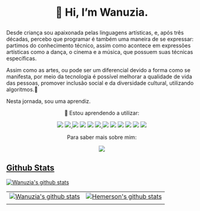  <h1 align='center'>
 
 👋 Hi, I’m Wanuzia.
</h1>

<p align='center'>
 
Desde criança sou apaixonada pelas linguagens artísticas, e, após três décadas, percebo que programar é também uma maneira de se expressar: partimos do conhecimento técnico, assim como acontece em expressões artísticas como a dança, o cinema e a música, que possuem suas técnicas específicas.
 
 Assim como as artes, ou pode ser um diferencial devido a forma como se manifesta, por meio da tecnologia é possível melhorar a qualidade de vida das pessoas, promover inclusão social e da diversidade cultural, utilizando algoritmos.👀
 
 Nesta jornada, sou uma aprendiz.


<p align='center'>🌱 Estou aprendendo a utilizar:
 
 
<p align='center'> <a href="https://developer.mozilla.org/pt-BR/docs/Web/HTML" target="_blank"> <img src="https://img.shields.io/badge/HTML5-E34F26?style=for-the-badge&logo=html5&logoColor=white" /></a>
 <a href="https://developer.mozilla.org/pt-BR/docs/Web/CSS" target="_blank"><img src="https://img.shields.io/badge/CSS3-1572B6?style=for-the-badge&logo=css3&logoColor=white" />  </a>
 <a href="https://developer.mozilla.org/pt-BR/docs/Web/JavaScript" target="_blank"><img src="https://img.shields.io/badge/JavaScript-323330?style=for-the-badge&logo=javascript&logoColor=F7DF1E" /></a>
 <img src="https://img.shields.io/badge/json-5E5C5C?style=for-the-badge&logo=json&logoColor=white" />
 <img src="https://img.shields.io/badge/Node.js-339933?style=for-the-badge&logo=nodedotjs&logoColor=white" />
 <a href="https://pt-br.reactjs.org/"> <img src="https://img.shields.io/badge/React-20232A?style=for-the-badge&logo=react&logoColor=61DAFB" /> </a>
<img src="https://img.shields.io/badge/TypeScript-007ACC?style=for-the-badge&logo=typescript&logoColor=white" />
 
 <img src="https://img.shields.io/badge/Express.js-000000?style=for-the-badge&logo=express&logoColor=white" />
 
 <img src="https://img.shields.io/badge/Material%20UI-007FFF?style=for-the-badge&logo=mui&logoColor=white" />
 
 <img src="https://img.shields.io/badge/npm-CB3837?style=for-the-badge&logo=npm&logoColor=white" />
 
 <img src="https://img.shields.io/badge/Postman-FF6C37?style=for-the-badge&logo=Postman&logoColor=white" />
 
 <img src="https://img.shields.io/badge/Figma-F24E1E?style=for-the-badge&logo=figma&logoColor=white" />

</p>

<p align='center'> 
 Para saber mais sobre mim: 
  
 <br>
<p align='center'>  <a href="https://www.linkedin.com/in/wanuzia-braga/">
    <img src="https://img.shields.io/badge/linkedin-%230077B5.svg?&style=for-the-badge&logo=linkedin&logoColor=white" />

 ## Github Stats

![Wanuzia's github stats](https://github-readme-stats.vercel.app/api?username=wanuzia&show_icons=true&count_private=true&theme=tokyonight&hide=stars)

|||
|:-:|:-:|
|![Wanuzia's github stats](https://github-readme-streak-stats.herokuapp.com/?user=wanuzia&theme=tokyonight)|![Hemerson's github stats](https://github-readme-stats.vercel.app/api/wakatime?username=@wanuzia&theme=tokyonight)|
|||
<!---
Wanuzia/Wanuzia is a ✨ special ✨ repository because its `README.md` (this file) appears on your GitHub profile.
You can click the Preview link to take a look at your changes.
--->
